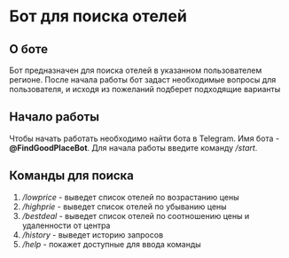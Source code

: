 # Бот для поиска отелей

## О боте

Бот предназначен для поиска отелей в указанном пользователем регионе. После начала работы бот задаст необходимые вопросы для пользователя, и исходя из пожеланий подберет подходящие варианты

## Начало работы

Чтобы начать работать необходимо найти бота в Telegram.
Имя бота - **@FindGoodPlaceBot**.
Для начала работы введите команду */start*.

## Команды для поиска

1. */lowprice* - выведет список отелей по возрастанию цены
2. */highprie* - выведет список отелей по убыванию цены
3. */bestdeal* - выведет список отелей по соотношению цены и удаленности от центра
4. */history* - выведет историю запросов
5. */help* - покажет доступные для ввода команды
